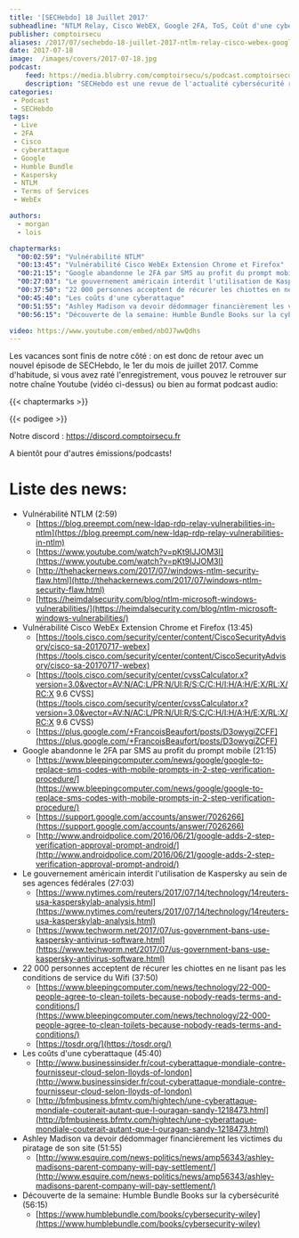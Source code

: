```yaml
---
title: '[SECHebdo] 18 Juillet 2017'
subheadline: "NTLM Relay, Cisco WebEX, Google 2FA, ToS, Coût d'une cyberattaque, HumbleBundle, etc."
publisher: comptoirsecu
aliases: /2017/07/sechebdo-18-juillet-2017-ntlm-relay-cisco-webex-google-2fa-tos-cout-dune-cyberattaque-humblebundle-etc/
date: 2017-07-18
image:  /images/covers/2017-07-18.jpg
podcast:
    feed: https://media.blubrry.com/comptoirsecu/s/podcast.comptoirsecu.fr/CSEC.SECHebdo.2017-07-18.mp3
    description: "SECHebdo est une revue de l'actualité cybersécurité réalisé en live sur Youtube, généralement le mardi soir."
categories:
 - Podcast
 - SECHebdo
tags:
 - Live
 - 2FA
 - Cisco
 - cyberattaque
 - Google
 - Humble Bundle
 - Kaspersky
 - NTLM
 - Terms of Services
 - WebEx

authors:
  - morgan
  - lois

chaptermarks:
  "00:02:59": "Vulnérabilité NTLM"
  "00:13:45": "Vulnérabilité Cisco WebEx Extension Chrome et Firefox"
  "00:21:15": "Google abandonne le 2FA par SMS au profit du prompt mobile"
  "00:27:03": "Le gouvernement américain interdit l'utilisation de Kaspersky au sein de ses agences fédérales"
  "00:37:50": "22 000 personnes acceptent de récurer les chiottes en ne lisant pas les conditions de service du Wifi"
  "00:45:40": "Les coûts d'une cyberattaque"
  "00:51:55": "Ashley Madison va devoir dédommager financièrement les victimes du piratage de son site"
  "00:56:15": "Découverte de la semaine: Humble Bundle Books sur la cybersécurité"

video: https://www.youtube.com/embed/nbOJ7wwQdhs
---
```



Les vacances sont finis de notre côté : on est donc de retour avec un nouvel épisode de SECHebdo, le 1er du mois de juillet 2017. Comme d'habitude, si vous avez raté l'enregistrement, vous pouvez le retrouver sur notre chaîne Youtube (vidéo ci-dessus) ou bien au format podcast audio:

{{< chaptermarks >}}

{{< podigee >}}

Notre discord : <https://discord.comptoirsecu.fr>

A bientôt pour d'autres émissions/podcasts!

# Liste des news:

* Vulnérabilité NTLM (2:59)
    * [https://blog.preempt.com/new-ldap-rdp-relay-vulnerabilities-in-ntlm](https://blog.preempt.com/new-ldap-rdp-relay-vulnerabilities-in-ntlm)
    * [https://www.youtube.com/watch?v=pKt9IJJOM3I](https://www.youtube.com/watch?v=pKt9IJJOM3I)
    * [http://thehackernews.com/2017/07/windows-ntlm-security-flaw.html](http://thehackernews.com/2017/07/windows-ntlm-security-flaw.html)
    * [https://heimdalsecurity.com/blog/ntlm-microsoft-windows-vulnerabilities/](https://heimdalsecurity.com/blog/ntlm-microsoft-windows-vulnerabilities/)
* Vulnérabilité Cisco WebEx Extension Chrome et Firefox (13:45)
    * [https://tools.cisco.com/security/center/content/CiscoSecurityAdvisory/cisco-sa-20170717-webex](https://tools.cisco.com/security/center/content/CiscoSecurityAdvisory/cisco-sa-20170717-webex)
    * [https://tools.cisco.com/security/center/cvssCalculator.x?version=3.0&vector=AV:N/AC:L/PR:N/UI:R/S:C/C:H/I:H/A:H/E:X/RL:X/RC:X 9.6 CVSS](https://tools.cisco.com/security/center/cvssCalculator.x?version=3.0&vector=AV:N/AC:L/PR:N/UI:R/S:C/C:H/I:H/A:H/E:X/RL:X/RC:X 9.6 CVSS)
    * [https://plus.google.com/+FrancoisBeaufort/posts/D3owygiZCFF](https://plus.google.com/+FrancoisBeaufort/posts/D3owygiZCFF)
* Google abandonne le 2FA par SMS au profit du prompt mobile (21:15)
    * [https://www.bleepingcomputer.com/news/google/google-to-replace-sms-codes-with-mobile-prompts-in-2-step-verification-procedure/](https://www.bleepingcomputer.com/news/google/google-to-replace-sms-codes-with-mobile-prompts-in-2-step-verification-procedure/)
    * [https://support.google.com/accounts/answer/7026266](https://support.google.com/accounts/answer/7026266)
    * [http://www.androidpolice.com/2016/06/21/google-adds-2-step-verification-approval-prompt-android/](http://www.androidpolice.com/2016/06/21/google-adds-2-step-verification-approval-prompt-android/)
* Le gouvernement américain interdit l'utilisation de Kaspersky au sein de ses agences fédérales (27:03)
    * [https://www.nytimes.com/reuters/2017/07/14/technology/14reuters-usa-kasperskylab-analysis.html](https://www.nytimes.com/reuters/2017/07/14/technology/14reuters-usa-kasperskylab-analysis.html)
    * [https://www.techworm.net/2017/07/us-government-bans-use-kaspersky-antivirus-software.html](https://www.techworm.net/2017/07/us-government-bans-use-kaspersky-antivirus-software.html)
* 22 000 personnes acceptent de récurer les chiottes en ne lisant pas les conditions de service du Wifi (37:50)
    * [https://www.bleepingcomputer.com/news/technology/22-000-people-agree-to-clean-toilets-because-nobody-reads-terms-and-conditions/](https://www.bleepingcomputer.com/news/technology/22-000-people-agree-to-clean-toilets-because-nobody-reads-terms-and-conditions/)
    * [https://tosdr.org/](https://tosdr.org/)
* Les coûts d'une cyberattaque (45:40)
    * [http://www.businessinsider.fr/cout-cyberattaque-mondiale-contre-fournisseur-cloud-selon-lloyds-of-london](http://www.businessinsider.fr/cout-cyberattaque-mondiale-contre-fournisseur-cloud-selon-lloyds-of-london)
    * [http://bfmbusiness.bfmtv.com/hightech/une-cyberattaque-mondiale-couterait-autant-que-l-ouragan-sandy-1218473.html](http://bfmbusiness.bfmtv.com/hightech/une-cyberattaque-mondiale-couterait-autant-que-l-ouragan-sandy-1218473.html)
* Ashley Madison va devoir dédommager financièrement les victimes du piratage de son site (51:55)
    * [http://www.esquire.com/news-politics/news/amp56343/ashley-madisons-parent-company-will-pay-settlement/](http://www.esquire.com/news-politics/news/amp56343/ashley-madisons-parent-company-will-pay-settlement/)
* Découverte de la semaine: Humble Bundle Books sur la cybersécurité (56:15)
    * [https://www.humblebundle.com/books/cybersecurity-wiley](https://www.humblebundle.com/books/cybersecurity-wiley)
